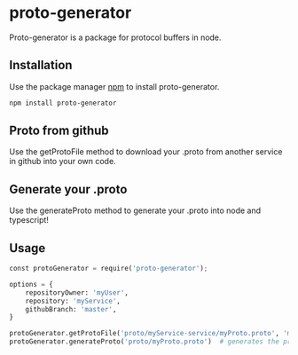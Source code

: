 # proto-generator

Proto-generator is a package for protocol buffers in node. 

## Installation

Use the package manager [npm](https://pip.pypa.io/en/stable/) to install proto-generator.

```bash
npm install proto-generator
```
## Proto from github
Use the getProtoFile method to download your .proto from another service in github into your own code.

## Generate your .proto 
Use the generateProto method to generate your .proto into node and typescript!
## Usage

```python
const protoGenerator = require('proto-generator');

options = {
    repositoryOwner: 'myUser',
    repository: 'myService',
    githubBranch: 'master',
}

protoGenerator.getProtoFile('proto/myService-service/myProto.proto', 'myProto.proto' , options) # creates a new proto folder with the proto file inside
protoGenerator.generateProto('proto/myProto.proto')  # generates the proto file into node and typescript

```